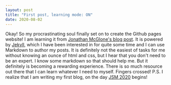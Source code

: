 ```yaml
---
layout: post
title: "First post, learning mode: ON"
date: 2020-08-02
---
```


Okay! So my procrastinating soul finally set on to create the Github pages website! I am learning it from [Jonathan McGlone's blog post](http://jmcglone.com/guides/github-pages/). 
It is powered by [Jekyll](http://jekyllrb.com), which I have been interested in for quite some time and I can use Markdown to author my posts. 
It is definitely not the easiest of tasks for me without knowing an ounce of html and css, but I hear that you don't need to be an expert. I know some markdown so that should help me. But it definitely is becoming a rewarding experience. There is so much resource out there that I can learn whatever I need to myself. Fingers crossed!
P.S. I realize that I am writing my first blog, on the day [JSM 2020](https://ww2.amstat.org/meetings/jsm/2020/) begins!
